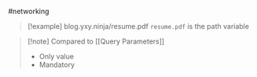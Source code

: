 #networking 
>[!example] blog.yxy.ninja/resume.pdf
>``resume.pdf`` is the path variable 

>[!note] Compared to [[Query Parameters]]
>- Only value
>- Mandatory